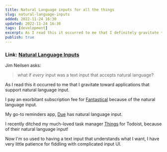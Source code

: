 ```yaml
---
title: Natural Language inputs for all the things
slug: natural-language-inputs
added: 2022-11-24 16:30
updated: 2022-11-24 16:30
tags: [development]
excerpt: As I read this it occurred to me that I definitely gravitate towards applications that support natural language input.
publish: true
---
```

### Link: [Natural Language Inputs](https://blog.jim-nielsen.com/2022/natural-language-inputs/)

Jim Neilsen asks:
> what if _every_ input was a text input that accepts natural language?

As I read this it occurred to me that I gravitate toward applications that support natural language input.

I pay an exorbitant subscription fee for [Fantastical](https://flexibits.com/fantastical) because of the natural language input.

My go-to reminders app, [Due](https://www.dueapp.com/) has natural language input.

I recently ditched my much-loved task manager [Things](https://culturedcode.com/things/) for Todoist, because of their natural language input!

Now I'm so used to having a text input that understands what I want, I have very little patience for fiddling with complicated input UI.



